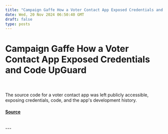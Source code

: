 ```yaml
---
title: "Campaign Gaffe How a Voter Contact App Exposed Credentials and Code UpGuard"
date: Wed, 20 Nov 2024 06:50:40 GMT
draft: false
type: posts
---
```

# Campaign Gaffe How a Voter Contact App Exposed Credentials and Code UpGuard

<br/>

<br/>
The source code for a voter contact app was left publicly accessible, exposing credentials, code, and the app's development history.

#### [Source](https://www.upguard.com/breaches/campaign-sidekick-git-data-leak)

<br/>
---
